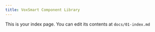 ```yaml
---
title: VoxSmart Component Library
---
```


This is your index page. You can edit its contents at `docs/01-index.md`
